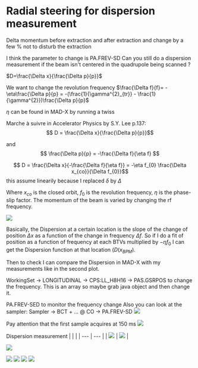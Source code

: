 # Radial steering for dispersion measurement
Delta momentum before extraction and after extraction and change by a few % not to disturb the extraction

I think the parameter to change is PA.FREV-SD
Can you still do a dispersion measurement if the beam isn't centered in the quadrupole being scanned ?

$D=\frac{\Delta x}{\frac{\Delta p}{p}}$

We want to change the revolution frequency $\frac{\Delta f}{f}= -\eta\frac{\Delta p}{p} = -(\frac{1}{\gamma^{2}_{tr}} - \frac{1}{\gamma^{2}})\frac{\Delta p}{p}$

$\eta$ can be found in MAD-X by running a twiss

Marche à suivre in Accelerator Physics by S.Y. Lee p.137:
$$ D = \frac{\Delta x}{\frac{\Delta p}{p}}$$

and $$ \frac{\Delta p}{p} = -\frac{\Delta f}{\eta f} $$

$$ D = \frac{\Delta x}{-\frac{\Delta f}{\eta f}} = -\eta f_{0} \frac{\Delta x_{co}}{\Delta f_{0}}$$ this assume linearily because I replaced $\delta$ by $\Delta$

Where $x_{co}$ is the closed orbit, $f_{0}$ is the revolution frequency, $\eta$ is the phase-slip factor. The momentum of the beam is varied by changing the rf frequency.

![](https://codimd.web.cern.ch/uploads/upload_a4b419d2d9fb2d4e65b74dd6d2c6c0e6.png)

Basically, the Dispersion at a certain location is the slope of the change of position $\Delta x$ as a function of the change in frequency $\Delta f$. So if I do a fit of position as a function of frequency at each BTVs multiplied by $-\eta f_{0}$ I can get the Dispersion function at that location ($D(x_{BPM}$).

Then to check I can compare the Dispersion in MAD-X with my measurements like in the second plot.

WorkingSet -> LONGITUDINAL -> CPS:LL_H8H16 -> PAS.GSRPOS to change the frequency. This is an array so maybe grab java object and then change it.

PA.FREV-SED to monitor the frequency change
Also you can look at the sampler: Sampler -> BCT + ... @ CO -> PA.FREV-SD
![](https://codimd.web.cern.ch/uploads/upload_89fcfbe387712b961de0c5017cd5921e.png)

Pay attention that the first sample acquires at 150 ms
![](https://codimd.web.cern.ch/uploads/upload_3202f494e2b833fd88ffa9e318eb3a1e.png)

Dispersion measurement
|     |     |
| --- | --- |
| ![](https://codimd.web.cern.ch/uploads/upload_657b0b641fc386310289041aed0cea2f.png)    | ![](https://codimd.web.cern.ch/uploads/upload_3d27a6e3cb129ceb7e62cb10907eb132.png)    |

![](https://codimd.web.cern.ch/uploads/upload_4d18cfeae16747b878c125ab15b840d7.png)

![](https://codimd.web.cern.ch/uploads/upload_40542f51d930b1e823479f9167111d97.png)
![](https://codimd.web.cern.ch/uploads/upload_e459d49171aee9bf0cb4020bf93a234d.png)
![](https://codimd.web.cern.ch/uploads/upload_4f47b5099ab8c57ef9143b11173011dd.png)
![](https://codimd.web.cern.ch/uploads/upload_a2850dd245310f7a2bdf1a41e3e96940.png)


